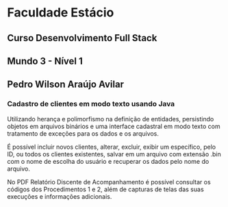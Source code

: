 # Faculdade Estácio
## Curso Desenvolvimento Full Stack
## Mundo 3 - Nível 1
## Pedro Wilson Araújo Avilar

### Cadastro de clientes em modo texto usando Java
Utilizando herança e polimorfismo na definição de entidades, persistindo objetos em arquivos binários e uma interface cadastral em modo texto com tratamento de exceções para os dados e os arquivos.

É possível incluir novos clientes, alterar, excluir, exibir um específico, pelo ID, ou todos os clientes existentes, salvar em um arquivo com extensão .bin com o nome de escolha do usuário e recuperar os dados pelo nome do arquivo.

No PDF Relatório Discente de Acompanhamento é possível consultar os códigos dos Procedimentos 1 e 2, além de capturas de telas das suas execuções e informações adicionais.
